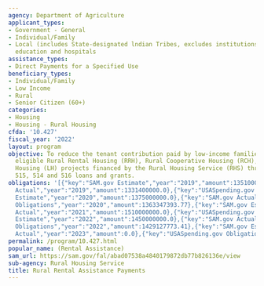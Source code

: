 ```yaml
---
agency: Department of Agriculture
applicant_types:
- Government - General
- Individual/Family
- Local (includes State-designated lndian Tribes, excludes institutions of higher
  education and hospitals
assistance_types:
- Direct Payments for a Specified Use
beneficiary_types:
- Individual/Family
- Low Income
- Rural
- Senior Citizen (60+)
categories:
- Housing
- Housing - Rural Housing
cfda: '10.427'
fiscal_year: '2022'
layout: program
objective: To reduce the tenant contribution paid by low-income families occupying
  eligible Rural Rental Housing (RRH), Rural Cooperative Housing (RCH), and Farm Labor
  Housing (LH) projects financed by the Rural Housing Service (RHS) through its Sections
  515, 514 and 516 loans and grants.
obligations: '[{"key":"SAM.gov Estimate","year":"2019","amount":1351000000.0},{"key":"SAM.gov
  Actual","year":"2019","amount":1331400000.0},{"key":"USASpending.gov Obligations","year":"2019","amount":1221380803.89},{"key":"SAM.gov
  Estimate","year":"2020","amount":1375000000.0},{"key":"SAM.gov Actual","year":"2020","amount":1375000000.0},{"key":"USASpending.gov
  Obligations","year":"2020","amount":1363347393.77},{"key":"SAM.gov Estimate","year":"2021","amount":1510000000.0},{"key":"SAM.gov
  Actual","year":"2021","amount":1510000000.0},{"key":"USASpending.gov Obligations","year":"2021","amount":840804723.97},{"key":"SAM.gov
  Estimate","year":"2022","amount":1450000000.0},{"key":"SAM.gov Actual","year":"2022","amount":1450000000.0},{"key":"USASpending.gov
  Obligations","year":"2022","amount":1429127773.41},{"key":"SAM.gov Estimate","year":"2023","amount":1487926000.0},{"key":"SAM.gov
  Actual","year":"2023","amount":0.0},{"key":"USASpending.gov Obligations","year":"2023","amount":893701438.23}]'
permalink: /program/10.427.html
popular_name: (Rental Assistance)
sam_url: https://sam.gov/fal/abad07538a4840179872db77b826136e/view
sub-agency: Rural Housing Service
title: Rural Rental Assistance Payments
---
```

